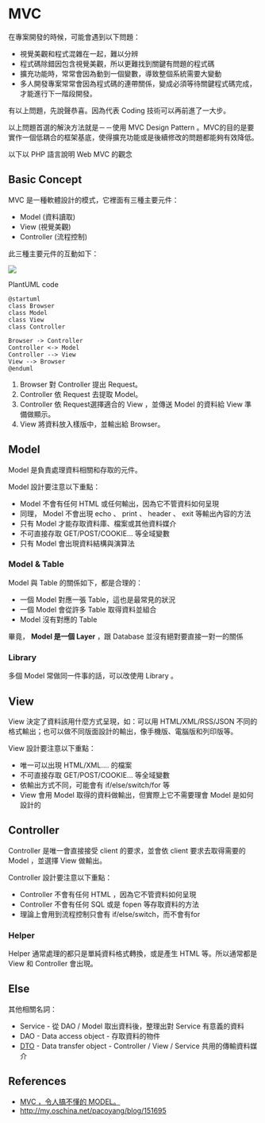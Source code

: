 # MVC

在專案開發的時候，可能會遇到以下問題：

* 視覺美觀和程式混雜在一起，難以分辨
* 程式碼除錯因包含視覺美觀，所以更難找到關鍵有問題的程式碼
* 擴充功能時，常常會因為動到一個變數，導致整個系統需要大變動
* 多人開發專案常常會因為程式碼的連帶關係，變成必須等待關鍵程式碼完成，才能進行下一階段開發。

有以上問題，先說聲恭喜。因為代表 Coding 技術可以再前進了一大步。

以上問題首選的解決方法就是－－使用 MVC Design Pattern 。MVC的目的是要實作一個低耦合的框架基底，使得擴充功能或是後續修改的問題都能夠有效降低。

以下以 PHP 語言說明 Web MVC 的觀念

## Basic Concept

MVC 是一種軟體設計的模式，它裡面有三種主要元件：

* Model (資料讀取)
* View (視覺美觀)
* Controller (流程控制)

此三種主要元件的互動如下：

![](http://plantuml.com/plantuml/png/Iyv9B2vMS2hABozEBU9A1lDyyrDISw3iiCpKSYZJEJ-lf2W_9mUeZWkgGK7N3baOmLIm0Sf0p44Ir0KAWWq44M0Ur1m0)

PlantUML code

```uml
@startuml
class Browser
class Model
class View
class Controller

Browser -> Controller
Controller <-> Model
Controller --> View
View --> Browser
@enduml
```

1. Browser 對 Controller 提出 Request。
2. Controller 依 Request 去提取 Model。
3. Controller 依 Request選擇適合的 View ，並傳送 Model 的資料給 View 準備做顯示。
4. View 將資料放入樣版中，並輸出給 Browser。

## Model

Model 是負責處理資料相關和存取的元件。

Model 設計要注意以下重點：

* Model 不會有任何 HTML 或任何輸出，因為它不管資料如何呈現
* 同理， Model 不會出現 echo 、 print 、 header 、 exit 等輸出內容的方法
* 只有 Model 才能存取資料庫、檔案或其他資料媒介
* 不可直接存取 GET/POST/COOKIE... 等全域變數
* 只有 Model 會出現資料結構與演算法

### Model & Table

Model 與 Table 的關係如下，都是合理的：

* 一個 Model 對應一張 Table，這也是最常見的狀況
* 一個 Model 會從許多 Table 取得資料並組合
* Model 沒有對應的 Table

畢竟， **Model 是一個 Layer** ，跟 Database 並沒有絕對要直接一對一的關係

### Library

多個 Model 常做同一件事的話，可以改使用 Library 。

## View

View 決定了資料該用什麼方式呈現，如：可以用 HTML/XML/RSS/JSON 不同的格式輸出；也可以做不同版面設計的輸出，像手機版、電腦版和列印版等。

View 設計要注意以下重點：

* 唯一可以出現 HTML/XML.... 的檔案
* 不可直接存取 GET/POST/COOKIE... 等全域變數
* 依輸出方式不同，可能會有 if/else/switch/for 等
* View 會用 Model 取得的資料做輸出，但實際上它不需要理會 Model 是如何設計的

## Controller

Controller 是唯一會直接接受 client 的要求，並會依 client 要求去取得需要的 Model ，並選擇 View 做輸出。

Controller 設計要注意以下重點：

* Controller 不會有任何 HTML ，因為它不管資料如何呈現
* Controller 不會有任何 SQL 或是 fopen 等存取資料的方法
* 理論上會用到流程控制只會有 if/else/switch，而不會有for

### Helper

Helper 通常處理的都只是單純資料格式轉換，或是產生 HTML 等。所以通常都是 View 和 Controller 會出現。

## Else

其他相關名詞：

* Service - 從 DAO / Model 取出資料後，整理出對 Service 有意義的資料
* DAO - Data access object - 存取資料的物件
* [DTO](http://martinfowler.com/eaaCatalog/dataTransferObject.html) - Data transfer object - Controller / View / Service 共用的傳輸資料媒介

## References

* [MVC ，令人搞不懂的 MODEL。](http://blog.turn.tw/?p=217)
* http://my.oschina.net/pacoyang/blog/151695
